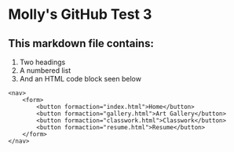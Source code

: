 # Molly's GitHub Test 3
## This markdown file contains:
1. Two headings
2. A numbered list
3. And an HTML code block seen below

```
<nav>
    <form>
        <button formaction="index.html">Home</button>
        <button formaction="gallery.html">Art Gallery</button>
        <button formaction="classwork.html">Classwork</button>
        <button formaction="resume.html">Resume</button>
    </form>
</nav>
```